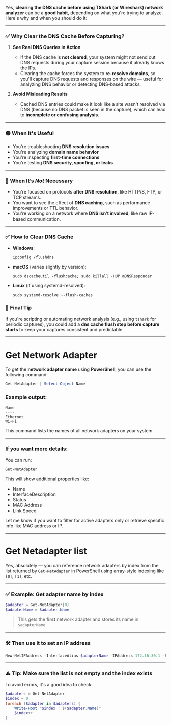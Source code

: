 Yes, **clearing the DNS cache before using TShark (or Wireshark) network analyzer** can be a **good habit**, depending on what you're trying to analyze. Here's why and when you should do it:

---

### ✅ Why Clear the DNS Cache Before Capturing?

1. **See Real DNS Queries in Action**

   * If the DNS cache is **not cleared**, your system might not send out DNS requests during your capture session because it already knows the IPs.
   * Clearing the cache forces the system to **re-resolve domains**, so you'll capture DNS requests and responses on the wire — useful for analyzing DNS behavior or detecting DNS-based attacks.

2. **Avoid Misleading Results**

   * Cached DNS entries could make it look like a site wasn't resolved via DNS (because no DNS packet is seen in the capture), which can lead to **incomplete or confusing analysis**.

---

### 🟡 When It's Useful

* You're troubleshooting **DNS resolution issues**
* You're analyzing **domain name behavior**
* You're inspecting **first-time connections**
* You're testing **DNS security, spoofing, or leaks**

---

### 🔴 When It’s *Not* Necessary

* You're focused on protocols **after DNS resolution**, like HTTP/S, FTP, or TCP streams.
* You want to see the effect of **DNS caching**, such as performance improvements or TTL behavior.
* You're working on a network where **DNS isn’t involved**, like raw IP-based communication.

---

### ✅ How to Clear DNS Cache

* **Windows**:

  ```
  ipconfig /flushdns
  ```

* **macOS** (varies slightly by version):

  ```
  sudo dscacheutil -flushcache; sudo killall -HUP mDNSResponder
  ```

* **Linux** (if using systemd-resolved):

  ```
  sudo systemd-resolve --flush-caches
  ```


### 📝 Final Tip

If you're scripting or automating network analysis (e.g., using `tshark` for periodic captures), you could add a **dns cache flush step before capture starts** to keep your captures consistent and predictable.

---

# Get Network Adapter

To get the **network adapter name** using **PowerShell**, you can use the following command:

```powershell
Get-NetAdapter | Select-Object Name
```

### Example output:

```text
Name
----
Ethernet
Wi-Fi
```

This command lists the names of all network adapters on your system.

---

### If you want more details:

You can run:

```powershell
Get-NetAdapter
```

This will show additional properties like:

* Name
* InterfaceDescription
* Status
* MAC Address
* Link Speed

Let me know if you want to filter for active adapters only or retrieve specific info like MAC address or IP.

---

# Get Netadapter list

Yes, absolutely — you can reference network adapters by index from the list returned by `Get-NetAdapter` in PowerShell using array-style indexing like `[0]`, `[1]`, etc.

---

### ✅ Example: Get adapter name by index

```powershell
$adapter = Get-NetAdapter[0]
$adapterName = $adapter.Name
```

> This gets the **first** network adapter and stores its name in `$adapterName`.

---

### 🛠️ Then use it to set an IP address

```powershell
New-NetIPAddress -InterfaceAlias $adapterName -IPAddress 172.16.30.1 -PrefixLength 24
```

---

### ⚠️ Tip: Make sure the list is not empty and the index exists

To avoid errors, it's a good idea to check:

```powershell
$adapters = Get-NetAdapter
$index = 0
foreach ($adapter in $adapters) {
    Write-Host "$index : $($adapter.Name)"
    $index++
}

```

